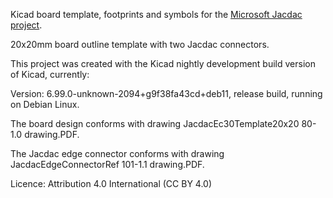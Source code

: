 Kicad board template, footprints and symbols for the [Microsoft Jacdac project](https://aka.ms/jacdac).

20x20mm board outline template with two Jacdac connectors.

This project was created with the Kicad nightly development build version of Kicad, currently:

Version: 6.99.0-unknown-2094+g9f38fa43cd+deb11, release build, running on Debian
Linux.

The board design conforms with drawing JacdacEc30Template20x20 80-1.0 drawing.PDF.

The Jacdac edge connector conforms with drawing JacdacEdgeConnectorRef 101-1.1 drawing.PDF.

Licence: Attribution 4.0 International (CC BY 4.0)
